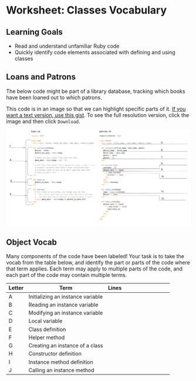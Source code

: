 # Worksheet: Classes Vocabulary

## Learning Goals

- Read and understand unfamiliar Ruby code
- Quickly identify code elements associated with defining and using classes

## Loans and Patrons

The below code might be part of a library database, tracking which books have been loaned out to which patrons.

This code is in an image so that we can highlight specific parts of it. [If you want a text version, use this gist](https://gist.github.com/droberts-ada/e1924d86244328102e98c835cc3e2aea). To see the full resolution version, click the image and then click `Download`.

![Library Code](../images/object_vocab_worksheet.png)
<!-- Instructors: source for this image is at https://docs.google.com/presentation/d/1Ro-4od5VZLV7NR_T8uvg5wZZlxl6WtilH6sWXTcl8cI/edit#slide=id.p -->

## Object Vocab

Many components of the code have been labeled! Your task is to take the vocab from the table below, and identify the part or parts of the code where that term applies. Each term may apply to multiple parts of the code, and each part of the code may contain multiple terms.

Letter | Term                               | Lines &nbsp;&nbsp;&nbsp;&nbsp;&nbsp;&nbsp;&nbsp;&nbsp;&nbsp;&nbsp; &nbsp;&nbsp;&nbsp;&nbsp;&nbsp;&nbsp;&nbsp;&nbsp;&nbsp;&nbsp; &nbsp;&nbsp;&nbsp;&nbsp;&nbsp;&nbsp;&nbsp;&nbsp;&nbsp;&nbsp;
---    | ---                                | ---
A      | Initializing an instance variable  |
B      | Reading an instance variable       |
C      | Modifying an instance variable     |
D      | Local variable                     |
E      | Class definition                   |
F      | Helper method                      |
G      | Creating an instance of a class    |
H      | Constructor definition             |
I      | Instance method definition         |
J      | Calling an instance method         |
